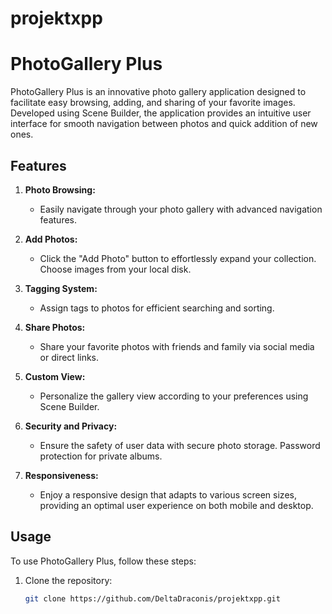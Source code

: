 # projektxpp
# PhotoGallery Plus

PhotoGallery Plus is an innovative photo gallery application designed to facilitate easy browsing, adding, and sharing of your favorite images. Developed using Scene Builder, the application provides an intuitive user interface for smooth navigation between photos and quick addition of new ones.

## Features

1. **Photo Browsing:**
   - Easily navigate through your photo gallery with advanced navigation features.
   
2. **Add Photos:**
   - Click the "Add Photo" button to effortlessly expand your collection. Choose images from your local disk.

3. **Tagging System:**
   - Assign tags to photos for efficient searching and sorting.

4. **Share Photos:**
   - Share your favorite photos with friends and family via social media or direct links.

5. **Custom View:**
   - Personalize the gallery view according to your preferences using Scene Builder.

6. **Security and Privacy:**
   - Ensure the safety of user data with secure photo storage. Password protection for private albums.

7. **Responsiveness:**
   - Enjoy a responsive design that adapts to various screen sizes, providing an optimal user experience on both mobile and desktop.

## Usage

To use PhotoGallery Plus, follow these steps:

1. Clone the repository:
   ```bash
   git clone https://github.com/DeltaDraconis/projektxpp.git
